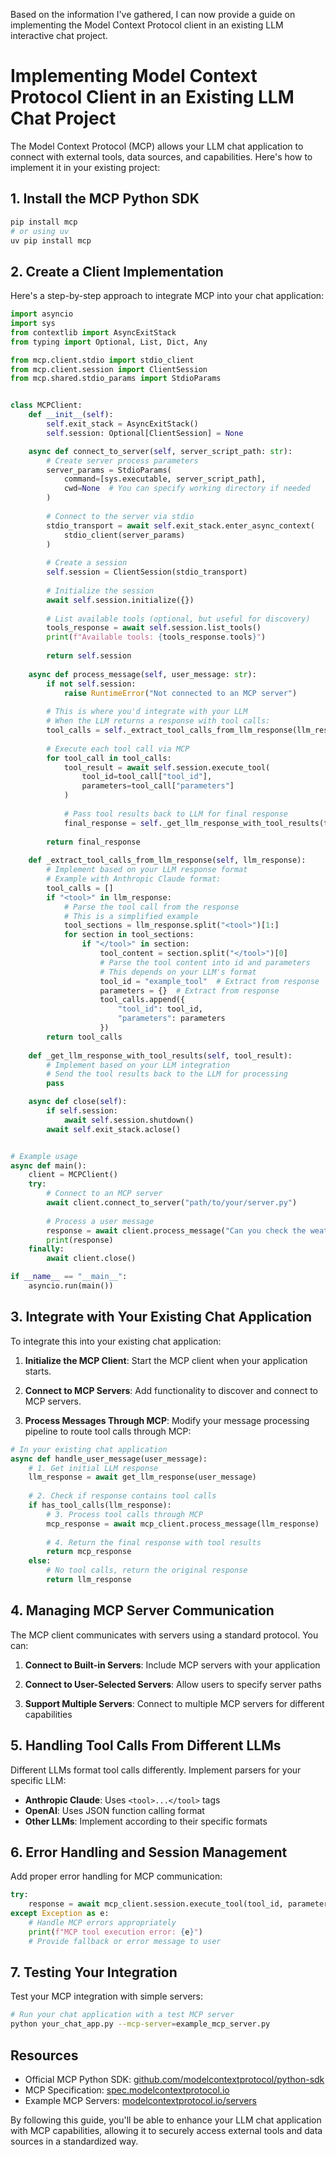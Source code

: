 Based on the information I've gathered, I can now provide a guide on implementing the Model Context Protocol client in an existing LLM interactive chat project.

# Implementing Model Context Protocol Client in an Existing LLM Chat Project

The Model Context Protocol (MCP) allows your LLM chat application to connect with external tools, data sources, and capabilities. Here's how to implement it in your existing project:

## 1. Install the MCP Python SDK

```bash
pip install mcp
# or using uv
uv pip install mcp
```

## 2. Create a Client Implementation

Here's a step-by-step approach to integrate MCP into your chat application:

```python
import asyncio
import sys
from contextlib import AsyncExitStack
from typing import Optional, List, Dict, Any

from mcp.client.stdio import stdio_client
from mcp.client.session import ClientSession
from mcp.shared.stdio_params import StdioParams


class MCPClient:
    def __init__(self):
        self.exit_stack = AsyncExitStack()
        self.session: Optional[ClientSession] = None

    async def connect_to_server(self, server_script_path: str):
        # Create server process parameters
        server_params = StdioParams(
            command=[sys.executable, server_script_path],
            cwd=None  # You can specify working directory if needed
        )
        
        # Connect to the server via stdio
        stdio_transport = await self.exit_stack.enter_async_context(
            stdio_client(server_params)
        )
        
        # Create a session
        self.session = ClientSession(stdio_transport)
        
        # Initialize the session
        await self.session.initialize({})
        
        # List available tools (optional, but useful for discovery)
        tools_response = await self.session.list_tools()
        print(f"Available tools: {tools_response.tools}")
        
        return self.session
    
    async def process_message(self, user_message: str):
        if not self.session:
            raise RuntimeError("Not connected to an MCP server")
        
        # This is where you'd integrate with your LLM
        # When the LLM returns a response with tool calls:
        tool_calls = self._extract_tool_calls_from_llm_response(llm_response)
        
        # Execute each tool call via MCP
        for tool_call in tool_calls:
            tool_result = await self.session.execute_tool(
                tool_id=tool_call["tool_id"],
                parameters=tool_call["parameters"]
            )
            
            # Pass tool results back to LLM for final response
            final_response = self._get_llm_response_with_tool_results(tool_result)
            
        return final_response
    
    def _extract_tool_calls_from_llm_response(self, llm_response):
        # Implement based on your LLM response format
        # Example with Anthropic Claude format:
        tool_calls = []
        if "<tool>" in llm_response:
            # Parse the tool call from the response
            # This is a simplified example
            tool_sections = llm_response.split("<tool>")[1:]
            for section in tool_sections:
                if "</tool>" in section:
                    tool_content = section.split("</tool>")[0]
                    # Parse the tool content into id and parameters
                    # This depends on your LLM's format
                    tool_id = "example_tool"  # Extract from response
                    parameters = {}  # Extract from response
                    tool_calls.append({
                        "tool_id": tool_id,
                        "parameters": parameters
                    })
        return tool_calls
    
    def _get_llm_response_with_tool_results(self, tool_result):
        # Implement based on your LLM integration
        # Send the tool results back to the LLM for processing
        pass

    async def close(self):
        if self.session:
            await self.session.shutdown()
        await self.exit_stack.aclose()


# Example usage
async def main():
    client = MCPClient()
    try:
        # Connect to an MCP server
        await client.connect_to_server("path/to/your/server.py")
        
        # Process a user message
        response = await client.process_message("Can you check the weather in San Francisco?")
        print(response)
    finally:
        await client.close()

if __name__ == "__main__":
    asyncio.run(main())
```

## 3. Integrate with Your Existing Chat Application

To integrate this into your existing chat application:

1. **Initialize the MCP Client**: Start the MCP client when your application starts.

2. **Connect to MCP Servers**: Add functionality to discover and connect to MCP servers.

3. **Process Messages Through MCP**: Modify your message processing pipeline to route tool calls through MCP:

```python
# In your existing chat application
async def handle_user_message(user_message):
    # 1. Get initial LLM response
    llm_response = await get_llm_response(user_message)
    
    # 2. Check if response contains tool calls
    if has_tool_calls(llm_response):
        # 3. Process tool calls through MCP
        mcp_response = await mcp_client.process_message(llm_response)
        
        # 4. Return the final response with tool results
        return mcp_response
    else:
        # No tool calls, return the original response
        return llm_response
```

## 4. Managing MCP Server Communication

The MCP client communicates with servers using a standard protocol. You can:

1. **Connect to Built-in Servers**: Include MCP servers with your application

2. **Connect to User-Selected Servers**: Allow users to specify server paths

3. **Support Multiple Servers**: Connect to multiple MCP servers for different capabilities

## 5. Handling Tool Calls From Different LLMs

Different LLMs format tool calls differently. Implement parsers for your specific LLM:

- **Anthropic Claude**: Uses `<tool>...</tool>` tags
- **OpenAI**: Uses JSON function calling format 
- **Other LLMs**: Implement according to their specific formats

## 6. Error Handling and Session Management

Add proper error handling for MCP communication:

```python
try:
    response = await mcp_client.session.execute_tool(tool_id, parameters)
except Exception as e:
    # Handle MCP errors appropriately
    print(f"MCP tool execution error: {e}")
    # Provide fallback or error message to user
```

## 7. Testing Your Integration

Test your MCP integration with simple servers:

```bash
# Run your chat application with a test MCP server
python your_chat_app.py --mcp-server=example_mcp_server.py
```

## Resources

- Official MCP Python SDK: [github.com/modelcontextprotocol/python-sdk](https://github.com/modelcontextprotocol/python-sdk)
- MCP Specification: [spec.modelcontextprotocol.io](https://spec.modelcontextprotocol.io)
- Example MCP Servers: [modelcontextprotocol.io/servers](https://modelcontextprotocol.io/servers)

By following this guide, you'll be able to enhance your LLM chat application with MCP capabilities, allowing it to securely access external tools and data sources in a standardized way.
